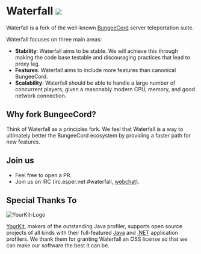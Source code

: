 # Waterfall <a href="https://ci.getwaterfall.xyz/project.html?projectId=Waterfall"><img src="https://ci.getwaterfall.xyz/app/rest/builds/buildType:Waterfall_Build,branch:master/statusIcon"/></a>

Waterfall is a fork of the well-known [BungeeCord](https://github.com/SpigotMC/BungeeCord) server teleportation suite.

Waterfall focuses on three main areas:

* **Stability**: Waterfall aims to be stable. We will achieve this through making the code base testable and discouraging practices that lead to proxy lag.
* **Features**: Waterfall aims to include more features than canonical BungeeCord.
* **Scalability**: Waterfall should be able to handle a large number of concurrent players, given a reasonably modern CPU, memory, and good network connection.

## Why fork BungeeCord?

Think of Waterfall as a principles fork. We feel that Waterfall is a way to ultimately better the BungeeCord ecosystem by providing a faster path for new features.

## Join us

* Feel free to open a PR.
* Join us on IRC (irc.esper.net #waterfall, [webchat](http://webchat.esper.net/?nick=&channels=waterfall)).

Special Thanks To
-----------------
![YourKit-Logo](https://yourkit.com/images/yklogo.png)

[YourKit](https://yourkit.com/), makers of the outstanding Java profiler, supports open source projects of all kinds with their full-featured [Java](https://yourkit.com/features/) and [.NET](https://yourkit.com/dotnet/features/) application profilers. We thank them for granting Waterfall an OSS license so that we can make our software the best it can be.
